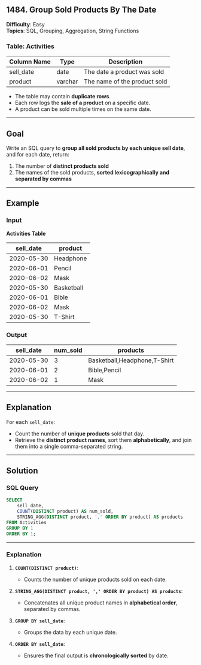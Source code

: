 ## 1484. Group Sold Products By The Date  
**Difficulty**: Easy  
**Topics**: SQL, Grouping, Aggregation, String Functions  

### Table: Activities  

| Column Name | Type    | Description                                |
|-------------|---------|--------------------------------------------|
| sell_date   | date    | The date a product was sold                |
| product     | varchar | The name of the product sold               |

- The table may contain **duplicate rows**.  
- Each row logs the **sale of a product** on a specific date.  
- A product can be sold multiple times on the same date.  

---

## Goal  
Write an SQL query to **group all sold products by each unique sell date**, and for each date, return:  
1. The number of **distinct products sold**  
2. The names of the sold products, **sorted lexicographically and separated by commas**  

---

## Example  

### **Input**  
**Activities Table**

| sell_date  | product     |
|------------|-------------|
| 2020-05-30 | Headphone   |
| 2020-06-01 | Pencil      |
| 2020-06-02 | Mask        |
| 2020-05-30 | Basketball  |
| 2020-06-01 | Bible       |
| 2020-06-02 | Mask        |
| 2020-05-30 | T-Shirt     |

### **Output**

| sell_date  | num_sold | products                     |
|------------|----------|------------------------------|
| 2020-05-30 | 3        | Basketball,Headphone,T-Shirt |
| 2020-06-01 | 2        | Bible,Pencil                 |
| 2020-06-02 | 1        | Mask                         |

---

## Explanation  
For each `sell_date`:
- Count the number of **unique products** sold that day.
- Retrieve the **distinct product names**, sort them **alphabetically**, and join them into a single comma-separated string.

---

## Solution  

### **SQL Query**  
```sql
SELECT 
    sell_date,
    COUNT(DISTINCT product) AS num_sold,
    STRING_AGG(DISTINCT product, ',' ORDER BY product) AS products
FROM Activities
GROUP BY 1
ORDER BY 1;
```

---

### **Explanation**  
1. **`COUNT(DISTINCT product)`**:  
   - Counts the number of unique products sold on each date.

2. **`STRING_AGG(DISTINCT product, ',' ORDER BY product) AS products`**:  
   - Concatenates all unique product names in **alphabetical order**, separated by commas.

3. **`GROUP BY sell_date`**:  
   - Groups the data by each unique date.

4. **`ORDER BY sell_date`**:  
   - Ensures the final output is **chronologically sorted** by date.

